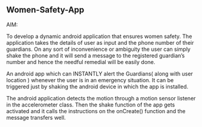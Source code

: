 ## Women-Safety-App

AIM:

To develop a dynamic android application that ensures women safety. The application takes the details of user as input and the phone number of their guardians. On any sort of inconvenience or ambiguity the user can simply shake the phone and it will send a message to the registered guardian’s number and hence the needful remedial will be easily done.

An android app which can INSTANTLY alert the Guardians( along with user location ) whenever the user is in an emergency situation. It can be triggered just by shaking the android device in which the app is installed.

The android application detects the motion through a motion sensor listener in the accelerometer class. Then the shake function of the app gets activated and it calls the instructions on the onCreate() function and the message transfers well.
